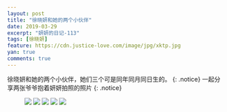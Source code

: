 ```yaml
---
layout: post
title: "徐晓妍和她的两个小伙伴"
date: 2019-03-29
excerpt: "妍妍的日记-113"
tags: [徐晓妍]
feature: https://cdn.justice-love.com/image/jpg/xktp.jpg
yan: true
comments: true
---
```

徐晓妍和她的两个小伙伴，她们三个可是同年同月同日生的。
{: .notice}
一起分享两张爷爷抱着妍妍拍照的照片
{: .notice}
<figure>
    <img src="{{ site.staticUrl }}/yanyan/image/sangexiaohuoban5.jpg" />
    <img src="{{ site.staticUrl }}/yanyan/image/sangexiaohuoban1.jpg" />
    <img src="{{ site.staticUrl }}/yanyan/image/sangexiaohuoban3.jpg" />
    <img src="{{ site.staticUrl }}/yanyan/image/sangexiaohuoban2.jpg" />
    <img src="{{ site.staticUrl }}/yanyan/image/sangexiaohuoban4.jpg" />
</figure>
